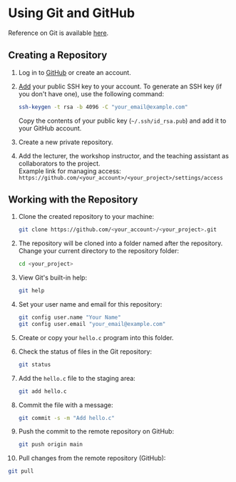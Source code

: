 # Using Git and GitHub

Reference on Git is available [here](https://git-scm.com/book/en/v2).

## Creating a Repository

1. Log in to [GitHub](https://github.com) or create an account.

2. [Add](https://github.com/settings/keys) your public SSH key to your account. To generate an SSH key (if you don't have one), use the following command:  
   ```bash
   ssh-keygen -t rsa -b 4096 -C "your_email@example.com"
   ```  
   Copy the contents of your public key (`~/.ssh/id_rsa.pub`) and add it to your GitHub account.

3. Create a new private repository.

4. Add the lecturer, the workshop instructor, and the teaching assistant as collaborators to the project.  
   Example link for managing access:  
   `https://github.com/<your_account>/<your_project>/settings/access`

## Working with the Repository

1. Clone the created repository to your machine:  
   ```bash
   git clone https://github.com/<your_account>/<your_project>.git
   ```

2. The repository will be cloned into a folder named after the repository. Change your current directory to the repository folder:  
   ```bash
   cd <your_project>
   ```

3. View Git's built-in help:  
   ```bash
   git help
   ```

4. Set your user name and email for this repository:  
   ```bash
   git config user.name "Your Name"
   git config user.email "your_email@example.com"
   ```

5. Create or copy your `hello.c` program into this folder.

6. Check the status of files in the Git repository:  
   ```bash
   git status
   ```

7. Add the `hello.c` file to the staging area:  
   ```bash
   git add hello.c
   ```

8. Commit the file with a message:  
   ```bash
   git commit -s -m "Add hello.c"
   ```

9. Push the commit to the remote repository on GitHub:  
   ```bash
   git push origin main
   ```

10. Pull changes from the remote repository (GitHub):  
   ```bash
   git pull
   ```
